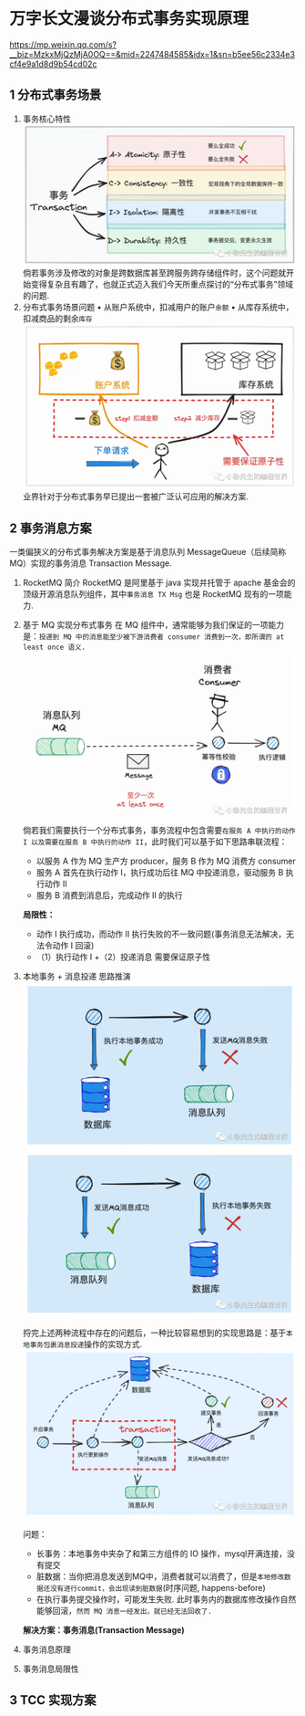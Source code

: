 # 万字长文漫谈分布式事务实现原理

https://mp.weixin.qq.com/s?__biz=MzkxMjQzMjA0OQ==&mid=2247484585&idx=1&sn=b5ee56c2334e3cf4e9a1d8d9b54cd02c

## 1 分布式事务场景

1. 事务核心特性
   ![ACID](image.png)
   倘若事务涉及修改的对象是跨数据库甚至跨服务跨存储组件时，这个问题就开始变得复杂且有趣了，也就正式迈入我们今天所重点探讨的“分布式事务”领域的问题.
2. 分布式事务场景问题
   • 从账户系统中，扣减用户的账户`余额`
   • 从库存系统中，扣减商品的剩余`库存`
   ![alt text](image-1.png)
   业界针对于分布式事务早已提出一套被广泛认可应用的解决方案.

## 2 事务消息方案

一类偏狭义的分布式事务解决方案是基于消息队列 MessageQueue（后续简称 MQ）实现的事务消息 Transaction Message.

1. RocketMQ 简介
   RocketMQ 是阿里基于 java 实现并托管于 apache 基金会的顶级开源消息队列组件，其中`事务消息 TX Msg` 也是 RocketMQ 现有的一项能力.
2. 基于 MQ 实现分布式事务
   在 MQ 组件中，通常能够为我们保证的一项能力是：`投递到 MQ 中的消息能至少被下游消费者 consumer 消费到一次，即所谓的 at least once 语义.`
   ![alt text](image-2.png)
   倘若我们需要执行一个分布式事务，事务流程中包含需要`在服务 A 中执行的动作 I 以及需要在服务 B 中执行的动作 II`，此时我们可以基于如下思路串联流程：

   - 以服务 A 作为 MQ 生产方 producer，服务 B 作为 MQ 消费方 consumer
   - 服务 A 首先在执行动作 I，执行成功后往 MQ 中投递消息，驱动服务 B 执行动作 II
   - 服务 B 消费到消息后，完成动作 II 的执行

   **局限性：**

   - 动作 I 执行成功，而动作 II 执行失败的不一致问题(事务消息无法解决，无法令动作 I 回滚)
   - （1）执行动作 I +（2）投递消息 需要保证原子性

3. 本地事务 + 消息投递 思路推演
   ![先执行本地事务，后执行消息投递](image-3.png)
   ![先执行消息投递，后执行本地事务](image-4.png)

   捋完上述两种流程中存在的问题后，一种比较容易想到的实现思路是：基于`本地事务包裹消息投递`操作的实现方式.
   ![尝试：把投递MQ放在本地事务里执行](image-5.png)

   问题：

   - 长事务：本地事务中夹杂了和第三方组件的 IO 操作，mysql开满连接，没有提交
   - 脏数据：当你把消息发送到MQ中，消费者就可以消费了，但是`本地修改数据还没有进行commit，会出现读到脏数据`(时序问题, happens-before)
   - 在执行事务提交操作时，可能发生失败. 此时事务内的数据库修改操作自然能够回滚，`然而 MQ 消息一经发出，就已经无法回收了.`

   **解决方案：事务消息(Transaction Message)**

4. 事务消息原理

5. 事务消息局限性

## 3 TCC 实现方案

